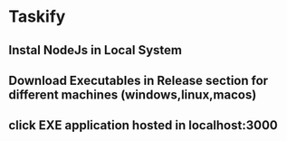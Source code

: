 # Taskify

## Instal NodeJs in Local System 

## Download Executables in Release section for different machines (windows,linux,macos)

## click EXE application hosted in localhost:3000
